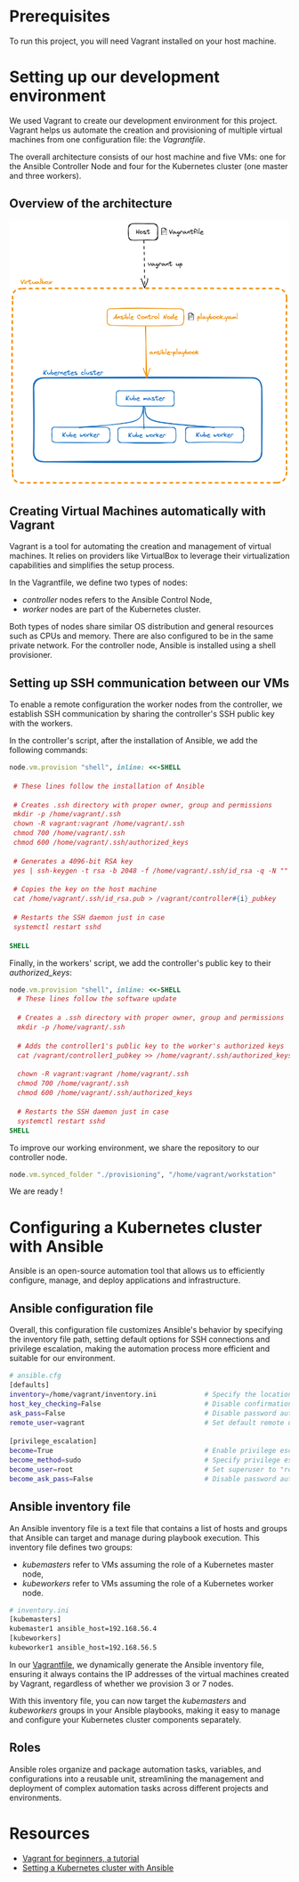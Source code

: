 # Prerequisites

To run this project, you will need Vagrant installed on your host machine.

# Setting up our development environment

We used Vagrant to create our development environment for this project. Vagrant helps us automate the creation and provisioning of multiple virtual machines from one configuration file: the *Vagrantfile*.

The overall architecture consists of our host machine and five VMs: one for the Ansible Controller Node and four for the Kubernetes cluster (one master and three workers).

Overview of the architecture
-

![Overview of the architecture](./assets/architecture-overview.png)

## Creating Virtual Machines automatically with Vagrant

Vagrant is a tool for automating the creation and management of virtual machines. It relies on providers like VirtualBox to leverage their virtualization capabilities and simplifies the setup process.

In the Vagrantfile, we define two types of nodes:
- *controller* nodes refers to the Ansible Control Node,
- *worker* nodes are part of the Kubernetes cluster.

Both types of nodes share similar OS distribution and general resources such as CPUs and memory. There are also configured to be in the same private network. For the controller node, Ansible is installed using a shell provisioner. 

## Setting up SSH communication between our VMs

To enable a remote configuration the worker nodes from the controller, we establish SSH communication by sharing the controller's SSH public key with the workers.

In the controller's script, after the installation of Ansible, we add the following commands:

```ruby
node.vm.provision "shell", inline: <<-SHELL

 # These lines follow the installation of Ansible

 # Creates .ssh directory with proper owner, group and permissions
 mkdir -p /home/vagrant/.ssh
 chown -R vagrant:vagrant /home/vagrant/.ssh
 chmod 700 /home/vagrant/.ssh
 chmod 600 /home/vagrant/.ssh/authorized_keys

 # Generates a 4096-bit RSA key
 yes | ssh-keygen -t rsa -b 2048 -f /home/vagrant/.ssh/id_rsa -q -N ""
 
 # Copies the key on the host machine
 cat /home/vagrant/.ssh/id_rsa.pub > /vagrant/controller#{i}_pubkey

 # Restarts the SSH daemon just in case
 systemctl restart sshd

SHELL
```

Finally, in the workers' script, we add the controller's public key to their *authorized_keys*:

```ruby
node.vm.provision "shell", inline: <<-SHELL
  # These lines follow the software update

  # Creates a .ssh directory with proper owner, group and permissions
  mkdir -p /home/vagrant/.ssh

  # Adds the controller1's public key to the worker's authorized keys
  cat /vagrant/controller1_pubkey >> /home/vagrant/.ssh/authorized_keys

  chown -R vagrant:vagrant /home/vagrant/.ssh
  chmod 700 /home/vagrant/.ssh
  chmod 600 /home/vagrant/.ssh/authorized_keys

  # Restarts the SSH daemon just in case
  systemctl restart sshd
SHELL
```

To improve our working environment, we share the repository to our controller
node.

```ruby
node.vm.synced_folder "./provisioning", "/home/vagrant/workstation"
```

We are ready !

# Configuring a Kubernetes cluster with Ansible

Ansible is an open-source automation tool that allows us to efficiently configure, manage, and deploy applications and infrastructure.

## Ansible configuration file

Overall, this configuration file customizes Ansible's behavior by specifying the inventory file path, setting default options for SSH connections and privilege escalation, making the automation process more efficient and suitable for our environment.

```bash
# ansible.cfg
[defaults]
inventory=/home/vagrant/inventory.ini            # Specify the location of the inventory file
host_key_checking=False                          # Disable confirmation prompt during remote host connection
ask_pass=False                                   # Disable password authentification
remote_user=vagrant                              # Set default remote user to "vagrant"

[privilege_escalation]
become=True                                      # Enable privilege escalation
become_method=sudo                               # Specify privilege escalation method to "sudo"
become_user=root                                 # Set superuser to "root"
become_ask_pass=False                            # Disable password authentication for root
```

## Ansible inventory file
An Ansible inventory file is a text file that contains a list of hosts and groups that Ansible can target and manage during playbook execution.
This inventory file defines two groups:
- *kubemasters* refer to VMs assuming the role of a Kubernetes master node,
- *kubeworkers* refer to VMs assuming the role of a Kubernetes worker node.

```bash
# inventory.ini
[kubemasters]
kubemaster1 ansible_host=192.168.56.4
[kubeworkers]
kubeworker1 ansible_host=192.168.56.5
```

In our [Vagrantfile](./Vagrantfile), we dynamically generate the Ansible inventory file, ensuring it always contains the IP addresses of the virtual machines created by Vagrant, regardless of whether we provision 3 or 7 nodes.

With this inventory file, you can now target the *kubemasters* and *kubeworkers* groups in your Ansible playbooks, making it easy to manage and configure your Kubernetes cluster components separately.

## Roles

Ansible roles organize and package automation tasks, variables, and configurations into a reusable unit, streamlining the management and deployment of complex automation tasks across different projects and environments.

# Resources

- [Vagrant for beginners, a tutorial](https://dev.to/kennibravo/vagrant-for-beginners-getting-started-with-examples-jlm)
- [Setting a Kubernetes cluster with Ansible](https://vrukshalitorawane.medium.com/kubernetes-setup-with-wordpress-using-ansible-48dea03dc339)

